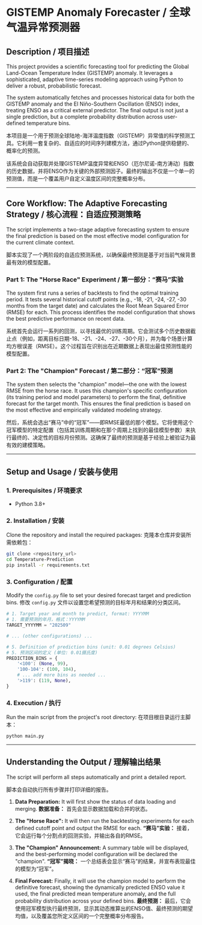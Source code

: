 # GISTEMP Anomaly Forecaster / 全球气温异常预测器

## Description / 项目描述

This project provides a scientific forecasting tool for predicting the Global Land-Ocean Temperature Index (GISTEMP) anomaly. It leverages a sophisticated, adaptive time-series modeling approach using Python to deliver a robust, probabilistic forecast.

The system automatically fetches and processes historical data for both the GISTEMP anomaly and the El Niño-Southern Oscillation (ENSO) index, treating ENSO as a critical external predictor. The final output is not just a single prediction, but a complete probability distribution across user-defined temperature bins.

本项目是一个用于预测全球陆地-海洋温度指数（GISTEMP）异常值的科学预测工具。它利用一套复杂的、自适应的时间序列建模方法，通过Python提供稳健的、概率化的预测。

该系统会自动获取并处理GISTEMP温度异常和ENSO（厄尔尼诺-南方涛动）指数的历史数据，并将ENSO作为关键的外部预测因子。最终的输出不仅是一个单一的预测值，而是一个覆盖用户自定义温度区间的完整概率分布。

---

## Core Workflow: The Adaptive Forecasting Strategy / 核心流程：自适应预测策略

The script implements a two-stage adaptive forecasting system to ensure the final prediction is based on the most effective model configuration for the current climate context.

脚本实现了一个两阶段的自适应预测系统，以确保最终预测是基于对当前气候背景最有效的模型配置。

### Part 1: The "Horse Race" Experiment / 第一部分：“赛马”实验

The system first runs a series of backtests to find the optimal training period. It tests several historical cutoff points (e.g., -18, -21, -24, -27, -30 months from the target date) and calculates the Root Mean Squared Error (RMSE) for each. This process identifies the model configuration that shows the best predictive performance on recent data.

系统首先会运行一系列的回测，以寻找最优的训练周期。它会测试多个历史数据截止点（例如，距离目标日期-18、-21、-24、-27、-30个月），并为每个场景计算均方根误差（RMSE）。这个过程旨在识别出在近期数据上表现出最佳预测性能的模型配置。

### Part 2: The "Champion" Forecast / 第二部分：“冠军”预测

The system then selects the "champion" model—the one with the lowest RMSE from the horse race. It uses this champion's specific configuration (its training period and model parameters) to perform the final, definitive forecast for the target month. This ensures the final prediction is based on the most effective and empirically validated modeling strategy.

然后，系统会选出“赛马”中的“冠军”——即RMSE最低的那个模型。它将使用这个冠军模型的特定配置（包括其训练周期和在那个周期上找到的最佳模型参数）来执行最终的、决定性的目标月份预测。这确保了最终的预测是基于经验上被验证为最有效的建模策略。

---

## Setup and Usage / 安装与使用

### 1. Prerequisites / 环境要求
- Python 3.8+

### 2. Installation / 安装
Clone the repository and install the required packages:
克隆本仓库并安装所需依赖包：
```bash
git clone <repository_url>
cd Temperature-Prediction
pip install -r requirements.txt
```

### 3. Configuration / 配置
Modify the `config.py` file to set your desired forecast target and prediction bins.
修改 `config.py` 文件以设置您希望预测的目标年月和结果的分类区间。
```python
# 1. Target year and month to predict, format: YYYYMM
# 1. 需要预测的年月，格式：YYYYMM
TARGET_YYYYMM = "202509"

# ... (other configurations) ...

# 5. Definition of prediction bins (unit: 0.01 degrees Celsius)
# 5. 预测区间的定义 (单位: 0.01摄氏度)
PREDICTION_BINS = {
    '<100': (None, 99),
    '100-104': (100, 104),
    # ... add more bins as needed ...
    '>119': (119, None),
}
```

### 4. Execution / 执行
Run the main script from the project's root directory:
在项目根目录运行主脚本：
```bash
python main.py
```

---

## Understanding the Output / 理解输出结果

The script will perform all steps automatically and print a detailed report.

脚本会自动执行所有步骤并打印详细的报告。

1.  **Data Preparation:** It will first show the status of data loading and merging.
    **数据准备：** 首先会显示数据加载和合并的状态。

2.  **The "Horse Race":** It will then run the backtesting experiments for each defined cutoff point and output the RMSE for each.
    **“赛马”实验：** 接着，它会运行每个分割点的回测实验，并输出各自的RMSE。

3.  **The "Champion" Announcement:** A summary table will be displayed, and the best-performing model configuration will be declared the "champion".
    **“冠军”揭晓：** 一个总结表会显示“赛马”的结果，并宣布表现最佳的模型为“冠军”。

4.  **Final Forecast:** Finally, it will use the champion model to perform the definitive forecast, showing the dynamically predicted ENSO value it used, the final predicted mean temperature anomaly, and the full probability distribution across your defined bins.
    **最终预测：** 最后，它会使用冠军模型执行最终预测，显示其动态推算出的ENSO值、最终预测的期望均值，以及覆盖您所定义区间的一个完整概率分布报告。